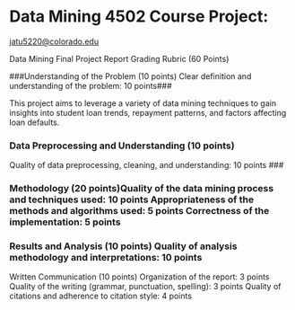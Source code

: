 # Data Mining 4502 Course Project:
jatu5220@colorado.edu


Data Mining Final Project Report Grading Rubric (60 Points)

###Understanding of the Problem (10 points)
Clear definition and understanding of the problem: 10 points###

This project aims to leverage a variety of data mining techniques to gain insights into student loan trends, repayment patterns, and factors affecting loan defaults.

### Data Preprocessing and Understanding (10 points)
Quality of data preprocessing, cleaning, and understanding: 10 points ###

### Methodology (20 points)Quality of the data mining process and techniques used: 10 points Appropriateness of the methods and algorithms used: 5 points Correctness of the implementation: 5 points

### Results and Analysis (10 points) Quality of analysis methodology and interpretations: 10 points

Written Communication (10 points)
Organization of the report: 3 points
Quality of the writing (grammar, punctuation, spelling): 3 points
Quality of citations and adherence to citation style: 4 points
